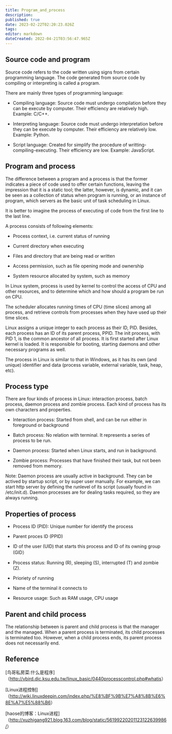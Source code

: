 ```yaml
---
title: Program_and_process
description: 
published: true
date: 2023-02-22T02:20:23.026Z
tags: 
editor: markdown
dateCreated: 2022-04-21T03:56:47.965Z
---
```


## Source code and program

Source code refers to the code written using signs from certain programming language. The code generated from source code by compiling or interpreting is called a program.

There are mainly three types of programming language:

* Compiling language: Source code must undergo compilation before they can be execute by computer. Their efficiency are relatively high. Example: C/C++.

* Interpreting language: Source code must undergo interpretation before they can be execute by computer. Their efficiency are relatively low. Example: Python.

* Script language: Created for simplify the procedure of writting-compiling-executing. Their efficiency are low. Example: JavaScript.

## Program and process

The difference between a program and a process is that the former indicates a piece of code used to offer certain functions, leaving the impression that it is a static tool; the latter, however, is dynamic, and it can be seen as a collection of status when program is running, or an instance of program, which servers as the basic unit of task scheduling in Linux.

It is better to imagine the process of executing of code from the first line to the last line.

A process consists of following elements:

* Process context, i.e. current status of running

* Current directory when executing

* Files and directory that are being read or written

* Access permission, such as file opening mode and ownership

* System resource allocated by system, such as memory

In Linux system, process is used by kernel to control the access of CPU and other resources, and to determine which and how should a program be run on CPU.

The scheduler allocates running times of CPU (time slices) among all process, and retrieve controls from processes when they have used up their time slices.

Linux assigns a unique integer to each process as their ID, PID. Besides, each process has an ID of its parent process, PPID. The init process, with PID 1, is the common ancestor of all process. It is first started after Linux kernel is loaded. It is responsible for booting, starting daemons and other necessary programs as well.

The process in Linux is similar to that in Windows, as it has its own (and unique) identifier and data (process variable, external variable, task, heap, etc).

## Process type

There are four kinds of process in Linux: interaction process, batch process, daemon process and zombie process. Each kind of process has its own characters and properties.

* Interaction process: Started from shell, and can be run either in foreground or background

* Batch process: No relation with terminal. It represents a series of process to be run.

* Daemon process: Started when Linux starts, and run in background.

* Zombie process: Processes that have finished their task, but not been removed from memory.

Note: Daemon process are usually active in background. They can be actived by startup script, or by super user manually. For example, we can start http server by defining the runlevel of its script (usually found in /etc/init.d). Daemon processes are for dealing tasks required, so they are always running.

## Properties of process

* Process ID (PID): Unique number for identify the process

* Parent proces ID (PPID)

* ID of the user (UID) that starts this process and ID of its owning group (GID）

* Process status: Running (R), sleeping (S), interrupted (T) and zombie (Z).

* Prioriety of running

* Name of the terminal it connects to

* Resource usage: Such as RAM usage, CPU usage

## Parent and child process

The relationship between is parent and child process is that the manager and the managed. When a parent process is terminated, its child processes is terminated too. However, when a child process ends, its parent process does not necessarily end.

## Reference

[鸟哥私房菜:什么是程序]（<http://vbird.dic.ksu.edu.tw/linux_basic/0440processcontrol.php#whatis>）

[Linux进程控制]（<http://wiki.linuxdeepin.com/index.php/%E8%BF%9B%E7%A8%8B%E6%8E%A7%E5%88%B6>）

[haose的博客：Linux进程]（<http://xuzhigang921.blog.163.com/blog/static/56199220201123122639986/>）
